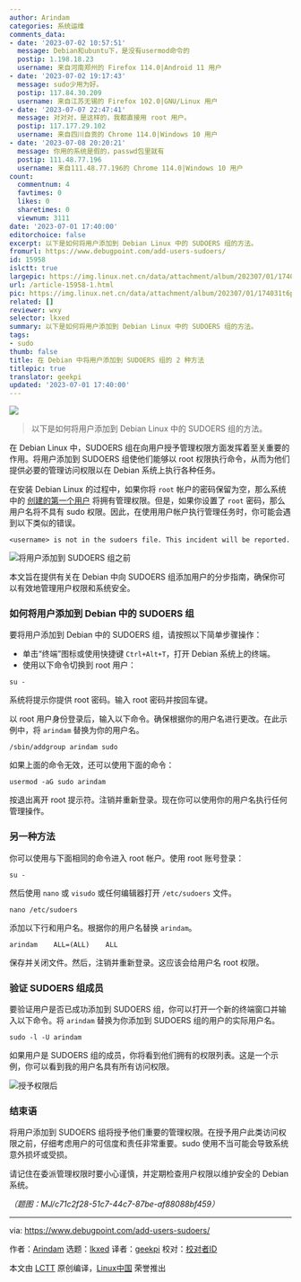 ```yaml
---
author: Arindam
categories: 系统运维
comments_data:
- date: '2023-07-02 10:57:51'
  message: Debian和ubuntu下，是没有usermod命令的
  postip: 1.198.18.23
  username: 来自河南郑州的 Firefox 114.0|Android 11 用户
- date: '2023-07-02 19:17:43'
  message: sudo少用为好。
  postip: 117.84.30.209
  username: 来自江苏无锡的 Firefox 102.0|GNU/Linux 用户
- date: '2023-07-07 22:47:41'
  message: 对对对，是这样的，我都直接用 root 用户。
  postip: 117.177.29.102
  username: 来自四川自贡的 Chrome 114.0|Windows 10 用户
- date: '2023-07-08 20:20:21'
  message: 你用的系统是假的，passwd包里就有
  postip: 111.48.77.196
  username: 来自111.48.77.196的 Chrome 114.0|Windows 10 用户
count:
  commentnum: 4
  favtimes: 0
  likes: 0
  sharetimes: 0
  viewnum: 3111
date: '2023-07-01 17:40:00'
editorchoice: false
excerpt: 以下是如何将用户添加到 Debian Linux 中的 SUDOERS 组的方法。
fromurl: https://www.debugpoint.com/add-users-sudoers/
id: 15958
islctt: true
largepic: https://img.linux.net.cn/data/attachment/album/202307/01/174031t6p74rx6ixlmyjr7.jpg
url: /article-15958-1.html
pic: https://img.linux.net.cn/data/attachment/album/202307/01/174031t6p74rx6ixlmyjr7.jpg.thumb.jpg
related: []
reviewer: wxy
selector: lkxed
summary: 以下是如何将用户添加到 Debian Linux 中的 SUDOERS 组的方法。
tags:
- sudo
thumb: false
title: 在 Debian 中将用户添加到 SUDOERS 组的 2 种方法
titlepic: true
translator: geekpi
updated: '2023-07-01 17:40:00'
---
```


![](https://img.linux.net.cn/data/attachment/album/202307/01/174031t6p74rx6ixlmyjr7.jpg)



> 
> 以下是如何将用户添加到 Debian Linux 中的 SUDOERS 组的方法。
> 
> 
> 


在 Debian Linux 中，SUDOERS 组在向用户授予管理权限方面发挥着至关重要的作用。将用户添加到 SUDOERS 组使他们能够以 root 权限执行命令，从而为他们提供必要的管理访问权限以在 Debian 系统上执行各种任务。


在安装 Debian Linux 的过程中，如果你将 `root` 帐户的密码保留为空，那么系统中的 [创建的第一个用户](https://www.debian.org/releases/stable/amd64/ch06s03.en.html#user-setup-root) 将拥有管理权限。但是，如果你设置了 `root` 密码，那么用户名将不具有 sudo 权限。因此，在使用用户帐户执行管理任务时，你可能会遇到以下类似的错误。



```
<username> is not in the sudoers file. This incident will be reported.

```

![将用户添加到 SUDOERS 组之前](https://img.linux.net.cn/data/attachment/album/202307/01/174125x1cir2oxs8s89oqo.jpg)


本文旨在提供有关在 Debian 中向 SUDOERS 组添加用户的分步指南，确保你可以有效地管理用户权限和系统安全。


### 如何将用户添加到 Debian 中的 SUDOERS 组


要将用户添加到 Debian 中的 SUDOERS 组，请按照以下简单步骤操作：


* 单击“终端”图标或使用快捷键 `Ctrl+Alt+T`，打开 Debian 系统上的终端。
* 使用以下命令切换到 root 用户：



```
su -

```

系统将提示你提供 root 密码。输入 root 密码并按回车键。


以 root 用户身份登录后，输入以下命令。确保根据你的用户名进行更改。在此示例中，将 `arindam` 替换为你的用户名。



```
/sbin/addgroup arindam sudo

```

如果上面的命令无效，还可以使用下面的命令：



```
usermod -aG sudo arindam

```

按退出离开 root 提示符。注销并重新登录。现在你可以使用你的用户名执行任何管理操作。


### 另一种方法


你可以使用与下面相同的命令进入 root 帐户。使用 root 账号登录：



```
su -

```

然后使用 `nano` 或 `visudo` 或任何编辑器打开 `/etc/sudoers` 文件。



```
nano /etc/sudoers

```

添加以下行和用户名。根据你的用户名替换 `arindam`。



```
arindam    ALL=(ALL)    ALL

```

保存并关闭文件。然后，注销并重新登录。这应该会给用户名 root 权限。


### 验证 SUDOERS 组成员


要验证用户是否已成功添加到 SUDOERS 组，你可以打开一个新的终端窗口并输入以下命令。将 `arindam` 替换为你添加到 SUDOERS 组的用户的实际用户名。



```
sudo -l -U arindam

```

如果用户是 SUDOERS 组的成员，你将看到他们拥有的权限列表。这是一个示例，你可以看到我的用户名具有所有访问权限。


![授予权限后](https://img.linux.net.cn/data/attachment/album/202307/01/174135oiwjinigvw5iilwb.jpg)


### 结束语


将用户添加到 SUDOERS 组将授予他们重要的管理权限。在授予用户此类访问权限之前，仔细考虑用户的可信度和责任非常重要。sudo 使用不当可能会导致系统意外损坏或受损。


请记住在委派管理权限时要小心谨慎，并定期检查用户权限以维护安全的 Debian 系统。


*（题图：MJ/c71c2f28-51c7-44c7-87be-af88088bf459）*




---


via: <https://www.debugpoint.com/add-users-sudoers/>


作者：[Arindam](https://www.debugpoint.com/author/admin1/) 选题：[lkxed](https://github.com/lkxed/) 译者：[geekpi](https://github.com/geekpi) 校对：[校对者ID](https://github.com/%E6%A0%A1%E5%AF%B9%E8%80%85ID)


本文由 [LCTT](https://github.com/LCTT/TranslateProject) 原创编译，[Linux中国](https://linux.cn/) 荣誉推出
